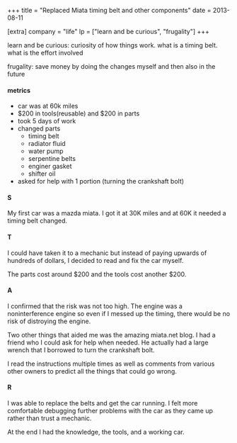 +++
title = "Replaced Miata timing belt and other components"
date = 2013-08-11

[extra]
company = "life"
lp = ["learn and be curious", "frugality"]
+++

learn and be curious: curiosity of how things work. what is a timing belt. what is the effort involved

frugality: save money by doing the changes myself and then also in the future


#### metrics
- car was at 60k miles
- $200 in tools(reusable) and $200 in parts
- took 5 days of work
- changed parts
  - timing belt
  - radiator fluid
  - water pump
  - serpentine belts
  - enginer gasket
  - shifter oil
- asked for help with 1 portion (turning the crankshaft bolt)

#### S
My first car was a mazda miata. I got it at 30K miles and at 60K it needed a timing belt changed.

#### T
I could have taken it to a mechanic but instead of paying upwards of hundreds of dollars, I decided to read and fix the car myself.

The parts cost around $200 and the tools cost another $200.

#### A
I confirmed that the risk was not too high. The engine was a noninterference engine so even if I messed up the timing, there would be no risk of distroying the engine.

Two other things that aided me was the amazing miata.net blog. I had a friend who I could ask for help when needed. He actually had a large wrench that I borrowed to turn the crankshaft bolt.

I read the instructions multiple times as well as comments from various other owners to predict all the things that could go wrong.

#### R
I was able to replace the belts and get the car running. I felt more comfortable debugging further problems with the car as they came up rather than trust a mechanic.

At the end I had the knowledge, the tools, and a working car.

